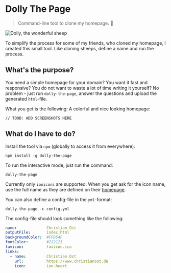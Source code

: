 # Dolly The Page

> Command-line tool to clone my homepage. :ram:

![Dolly, the wonderful sheep](https://upload.wikimedia.org/wikipedia/commons/thumb/0/04/Hello_Dolly.jpg/640px-Hello_Dolly.jpg "Dolly, the wonderful sheep")

To simplify the process for some of my friends, who cloned my homepage, I created this small tool. Like cloning sheeps, define a name and run the process.


## What's the purpose?

You need a simple homepage for your domain? You want it fast and responsive? You do not want to waste a lot of time writing it yourself? No problem - just run `dolly-the-page`, answer the questions and upload the generated `html`-file.

What you get is the following: A colorful and nice looking homepage:

    // TOOD: ADD SCREENSHOTS HERE


## What do I have to do?

Install the tool via `npm` (globally to access it from everywhere):

    npm install -g dolly-the-page

To run the interactive mode, just run the command:

    dolly-the-page

Currently only `ionicons` are supported. When you get ask for the icon name, use the full name as they are defined on their [homepage](https://ionicons.com/).

You can also define a config-file in the `yml`-format:

    dolly-the-page -c config.yml

The config-file should look something like the following:

```yaml
name:             Christian Ost
outputFile:       index.html
backgroundColor:  #FFD54F
fontColor:        #212121
favicon:          favicon.ico
links:
  - name:         Christian Ost
    url:          https://www.christianost.de
    icon:         ion-heart
```
